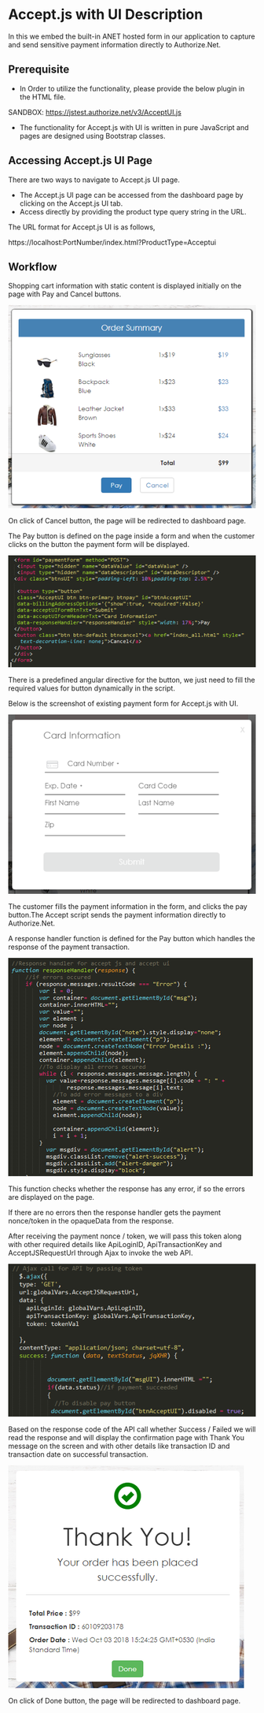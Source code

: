 # Accept.js with UI Description

In this we embed the built-in ANET hosted form in our application to capture and send sensitive payment information directly to Authorize.Net.

## Prerequisite

* In Order to utilize the functionality, please provide the below plugin in the HTML file.

SANDBOX: https://jstest.authorize.net/v3/AcceptUI.js    
 
* The functionality for Accept.js with UI is written in pure JavaScript and pages are designed using Bootstrap classes.

## Accessing Accept.js UI Page

There are two ways to navigate to Accept.js UI page.

* The Accept.js UI page can be accessed from the dashboard page by clicking on the Accept.js UI tab. 
* Access directly by providing the product type query string in the URL.
 
The URL format for Accept.js UI is as follows,

https://localhost:PortNumber/index.html?ProductType=Acceptui

## Workflow

Shopping cart information with static content is displayed initially on the page with Pay and Cancel buttons.

![Image of CartUI](images/CartUI.PNG)

On click of Cancel button, the page will be redirected to dashboard page.

The Pay button is defined on the page inside a form and when the customer clicks on the button the payment form will be displayed. 

![Image of AcceptUIButton](images/AcceptUIButton.PNG)

There is a predefined angular directive for the button, we just need to fill the required values for button dynamically in the script.

Below is the screenshot of existing payment form for Accept.js with UI.

![Image of AcceptUIPopUp](images/AcceptUIPopUp.PNG)

The customer fills the payment information in the form, and clicks the pay button.The Accept script sends the payment information directly to Authorize.Net. 

A response handler function is defined for the Pay button which handles the response of the payment transaction.

![Image of ResponseHandler](images/ResponseHandler.PNG)

This function checks whether the response has any error, if so the errors are displayed on the page.

If there are no errors then the response handler gets the payment nonce/token in the opaqueData from the response.

After receiving the payment nonce / token, we will pass this token along with other required details like ApiLoginID, ApiTransactionKey and AcceptJSRequestUrl through Ajax to invoke the web API.

![Image of AcceptUIRequest](images/AcceptUIRequest.PNG)

Based on the response code of the API call whether Success / Failed we will read the response and will display the confirmation page with Thank You message on the screen and with other details like transaction ID and transaction date on successful transaction.

![Image of ConfirmationPage](images/ConfirmationPage.PNG)

On click of Done button, the page will be redirected to dashboard page.